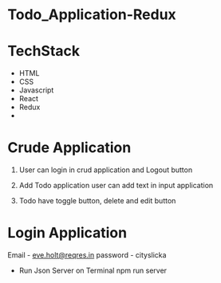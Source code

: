# Todo_Application-Redux 

# TechStack 

- HTML
- CSS
- Javascript
- React
- Redux
- 

# Crude Application 

1. User can login in crud application and Logout button 

2. Add Todo application user can add text in input application 

3. Todo have toggle button, delete and edit button 

# Login Application 
  
  Email - eve.holt@reqres.in
  password - cityslicka

- Run Json Server on Terminal 
  npm run server  